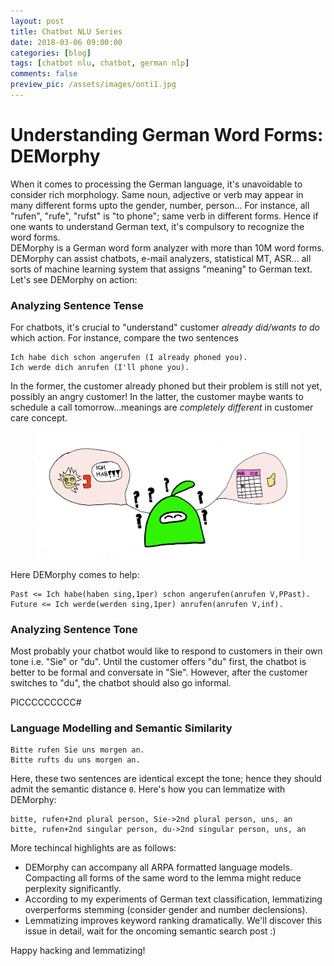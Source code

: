 ```yaml
---
layout: post
title: Chatbot NLU Series
date: 2018-03-06 09:00:00
categories: [blog]
tags: [chatbot nlu, chatbot, german nlp]
comments: false
preview_pic: /assets/images/onti1.jpg
---
```


# Understanding German Word Forms: DEMorphy

When it comes to processing the German language, it's unavoidable to consider rich morphology. Same noun, adjective or verb may appear in many different forms upto the gender, number, person... For instance, all "rufen", "rufe", "rufst" is "to phone"; same verb in different forms. Hence if one wants to understand German text, it's compulsory to recognize the word forms.  
DEMorphy is a German word form analyzer with more than 10M word forms. DEMorphy can assist chatbots, e-mail analyzers, statistical MT, ASR... all sorts of machine learning system that assigns "meaning" to German text.  
Let's see DEMorphy on action:

### Analyzing Sentence Tense
For chatbots, it's crucial to "understand" customer *already did/wants to do* which action. For instance, compare the two sentences

```
Ich habe dich schon angerufen (I already phoned you).
Ich werde dich anrufen (I'll phone you).
```

In the former, the customer already phoned but their problem is still not yet, possibly an angry customer! In the latter, the customer maybe wants to schedule a call tomorrow...meanings are *completely different* in customer care concept.


<figure>
  <img class="halfw" src="/assets/images/onticonfused.jpg" alt="onticonfused.jpg">
</figure>


Here DEMorphy comes to help:

```
Past <= Ich habe(haben sing,1per) schon angerufen(anrufen V,PPast).
Future <= Ich werde(werden sing,1per) anrufen(anrufen V,inf).
```

### Analyzing Sentence Tone

Most probably your chatbot would like to respond to customers in their own tone i.e. "Sie" or "du". Until the customer offers "du" first, the chatbot is better to be formal and conversate in "Sie". However, after the customer switches to "du", the chatbot should also go informal.

PICCCCCCCCC#


### Language Modelling and Semantic Similarity

```
Bitte rufen Sie uns morgen an.
Bitte rufts du uns morgen an.
```

Here, these two sentences are identical except the tone; hence they should admit the semantic distance `0`. Here's how you can lemmatize with DEMorphy:

```
bitte, rufen+2nd plural person, Sie->2nd plural person, uns, an
bitte, rufen+2nd singular person, du->2nd singular person, uns, an
```
More techincal highlights are as follows:

* DEMorphy can accompany all ARPA formatted language models. Compacting all forms of the same word to the lemma might reduce perplexity significantly. 
* According to my experiments of German text classification, lemmatizing overperforms stemming (consider gender and number declensions). 
* Lemmatizing improves keyword ranking dramatically. We'll discover this issue in detail, wait for the oncoming semantic search post :)


Happy hacking and lemmatizing!
